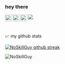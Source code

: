 ### hey there 
<a href="https://www.instagram.com/sivapraveenr.noskillguy/">
  <img align="left" alt="NoSkillGuy's Instagram" width="22px" src="https://raw.githubusercontent.com/hussainweb/hussainweb/main/icons/instagram.png" />
</a>
<a href="https://twitter.com/SivaPraveenR">
  <img align="left" alt="NoSkillGuy| Twitter" width="22px" src="https://raw.githubusercontent.com/peterthehan/peterthehan/master/assets/twitter.svg" />
</a>
<a href="https://www.linkedin.com/in/siva-praveen-b9656725/">
  <img align="left" alt="NoSkillGuy's LinkedIN" width="22px" src="https://raw.githubusercontent.com/peterthehan/peterthehan/master/assets/linkedin.svg" />
</a>

![](https://visitor-badge.glitch.me/badge?page_id=NoSkillGuy.NoSkillGuy)

<br />


📈 my github stats

[![NoSkillGuy github streak](https://github-readme-streak-stats.herokuapp.com/?user=NoSkillGuy&theme=blue-green)](https://github.com/NoSkillGuy/github-readme-streak-stats)

<img align="left" src="https://github-readme-stats.vercel.app/api?username=NoSkillGuy&show_icons=true&theme=gotham" alt="NoSkillGuy" />





<!--
**NoSkillGuy/NoSkillGuy** is a ✨ _special_ ✨ repository because its `README.md` (this file) appears on your GitHub profile.

Here are some ideas to get you started:

- 🔭 I’m currently working on ...
- 🌱 I’m currently learning ...
- 👯 I’m looking to collaborate on ...
- 🤔 I’m looking for help with ...
- 💬 Ask me about ...
- 📫 How to reach me: ...
- 😄 Pronouns: ...
- ⚡ Fun fact: ...
-->
